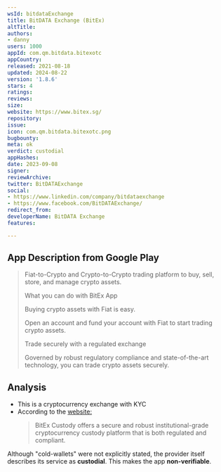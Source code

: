 ```yaml
---
wsId: bitdataExchange
title: BitDATA Exchange (BitEx)
altTitle: 
authors:
- danny
users: 1000
appId: com.qm.bitdata.bitexotc
appCountry: 
released: 2021-08-18
updated: 2024-08-22
version: '1.8.6'
stars: 4
ratings: 
reviews: 
size: 
website: https://www.bitex.sg/
repository: 
issue: 
icon: com.qm.bitdata.bitexotc.png
bugbounty: 
meta: ok
verdict: custodial
appHashes: 
date: 2023-09-08
signer: 
reviewArchive: 
twitter: BitDATAExchange
social:
- https://www.linkedin.com/company/bitdataexchange
- https://www.facebook.com/BitDATAExchange/
redirect_from: 
developerName: BitDATA Exchange
features: 

---
```


## App Description from Google Play

> Fiat-to-Crypto and Crypto-to-Crypto trading platform to buy, sell, store, and manage crypto assets.
>
> What you can do with BitEx App
>
> Buying crypto assets with Fiat is easy.
>
> Open an account and fund your account with Fiat to start trading crypto assets.
>
> Trade securely with a regulated exchange
> 
> Governed by robust regulatory compliance and state-of-the-art technology, you can trade crypto assets securely.

## Analysis

- This is a cryptocurrency exchange with KYC
- According to the [website:](https://www.bitex.sg/)
  > BitEx Custody offers a secure and robust institutional-grade cryptocurrency custody platform that is both regulated and compliant.

Although "cold-wallets" were not explicitly stated, the provider itself describes its service as **custodial**. This makes the app **non-verifiable**.
